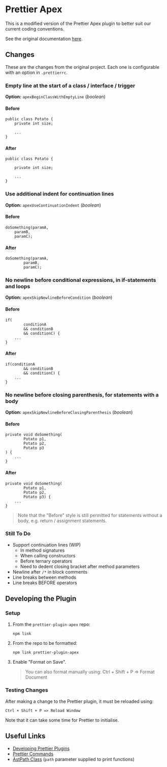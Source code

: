 # Prettier Apex

This is a modified version of the Prettier Apex plugin to better suit our current coding conventions.

See the original documentation [here](https://github.com/dangmai/prettier-plugin-apex).

## Changes

These are the changes from the original project. Each one is configurable with an option in `.prettierrc`.

### Empty line at the start of a class / interface / trigger

**Option:** `apexBeginClassWithEmptyLine` (_boolean_)

#### Before

```
public class Potato {
    private int size;

    ...
}
```

#### After

```
public class Potato {

    private int size;

    ...
}
```

### Use additional indent for continuation lines

**Option:** `apexUseContinuationIndent` (_boolean_)

#### Before

```
doSomething(paramA,
    paramB,
    paramC);
```

#### After

```
doSomething(paramA,
        paramB,
        paramC);
```

### No newline before conditional expressions, in if-statements and loops

**Option:** `apexSkipNewlineBeforeCondition` (_boolean_)

#### Before

```
if(
        conditionA
        && conditionB
        && conditionC) {
    ...
}
```

#### After

```
if(conditionA
        && conditionB
        && conditionC) {
    ...
}
```

### No newline before closing parenthesis, for statements with a body

**Option:** `apexSkipNewlineBeforeClosingParenthesis` (_boolean_)

#### Before

```
private void doSomething(
        Potato p1,
        Potato p2,
        Potato p3
) {
    ...
}
```

#### After

```
private void doSomething(
        Potato p1,
        Potato p2,
        Potato p3) {
    ...
}
```

> Note that the "Before" style is still permitted for statements without a body,
> e.g. return / assignment statements.

### Still To Do

- Support continuation lines (WIP)
  - In method signatures
  - When calling constructors
  - Before ternary operators
  - Need to dedent closing bracket after method parameters
- Newline after `/*` in block comments
- Line breaks between methods
- Line breaks BEFORE operators

## Developing the Plugin

### Setup

1. From the `prettier-plugin-apex` repo:

   ```
   npm link
   ```

2. From the repo to be formatted:

   ```
   npm link prettier-plugin-apex
   ```

3. Enable "Format on Save".

   > You can also format manually using: Ctrl + Shift + P => Format Document

### Testing Changes

After making a change to the Prettier plugin, it must be reloaded using:

    Ctrl + Shift + P => Reload Window

Note that it can take some time for Prettier to initialise.

## Useful Links

- [Developing Prettier Plugins](https://prettier.io/docs/en/plugins.html#developing-plugins)
- [Prettier Commands](https://github.com/prettier/prettier/blob/main/commands.md)
- [AstPath Class](https://github.com/prettier/prettier/blob/main/src/common/ast-path.js) (`path` parameter supplied to print functions)

